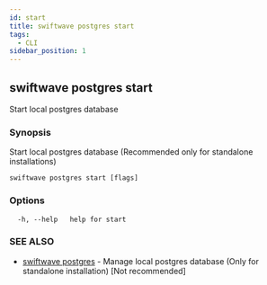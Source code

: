 ```yaml
---
id: start
title: swiftwave postgres start
tags:
  - CLI
sidebar_position: 1
---
```


## swiftwave postgres start

Start local postgres database

### Synopsis

Start local postgres database (Recommended only for standalone installations)

```
swiftwave postgres start [flags]
```

### Options

```
  -h, --help   help for start
```

### SEE ALSO

* [swiftwave postgres](swiftwave_postgres.md)	 - Manage local postgres database (Only for standalone installation) [Not recommended]

